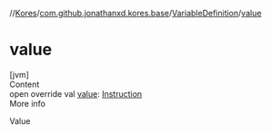 //[Kores](../../index.md)/[com.github.jonathanxd.kores.base](../index.md)/[VariableDefinition](index.md)/[value](value.md)



# value  
[jvm]  
Content  
open override val [value](value.md): [Instruction](../../com.github.jonathanxd.kores/-instruction/index.md)  
More info  


Value

  



